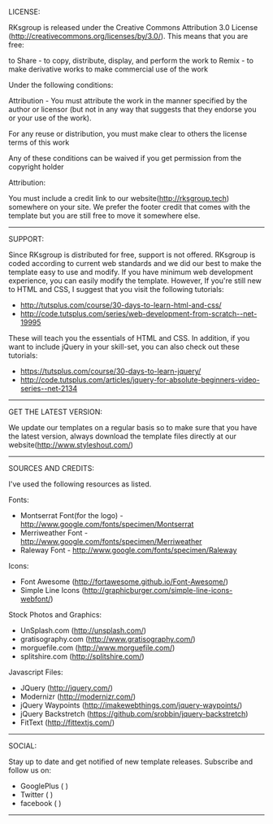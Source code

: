 LICENSE:

RKsgroup is released under the Creative Commons Attribution 3.0 License
(http://creativecommons.org/licenses/by/3.0/). This means that you are free:

   to Share - to copy, distribute, display, and perform the work
   to Remix - to make derivative works
   to make commercial use of the work 

Under the following conditions:

   Attribution - You must attribute the work in the manner specified by the 
   author or licensor (but not in any way that suggests that they endorse you 
   or your use of the work). 

   For any reuse or distribution, you must make clear to others the license 
   terms of this work

   Any of these conditions can be waived if you get permission from the 
   copyright holder

Attribution: 
	
   You must include a credit link to our website(http://rksgroup.tech) somewhere on
   your site. We prefer the footer credit that comes with the template but you are still 
   free to move it somewhere else.


----------------------------------------------------------------------------------------------------- 

SUPPORT:
    
Since RKsgroup is distributed for free, support is not offered. RKsgroup is coded according 
to current web standards and we did our best to make the template easy to use and modify.
If you have minimum web development experience, you can easily modify the template. 
However, If you're still new to HTML and CSS, I suggest that you visit the 
following tutorials:

 - http://tutsplus.com/course/30-days-to-learn-html-and-css/
 - http://code.tutsplus.com/series/web-development-from-scratch--net-19995

These will teach you the essentials of HTML and CSS. In addition, if you want to include
jQuery in your skill-set, you can also check out these tutorials: 

 - https://tutsplus.com/course/30-days-to-learn-jquery/
 - http://code.tutsplus.com/articles/jquery-for-absolute-beginners-video-series--net-2134

------------------------------------------------------------------------------------------------------ 

GET THE LATEST VERSION:

We update our templates on a regular basis so to make sure that you have the latest version, 
always download the template files directly at our website(http://www.styleshout.com/)

-------------------------------------------------------------------------------------------------------
SOURCES AND CREDITS:

I've used the following resources as listed.

Fonts:
 - Montserrat Font(for the logo)  - http://www.google.com/fonts/specimen/Montserrat
 - Merriweather Font - http://www.google.com/fonts/specimen/Merriweather 
 - Raleway Font - http://www.google.com/fonts/specimen/Raleway

Icons:
 - Font Awesome (http://fortawesome.github.io/Font-Awesome/)
 - Simple Line Icons (http://graphicburger.com/simple-line-icons-webfont/)

Stock Photos and Graphics:
 - UnSplash.com (http://unsplash.com/)
 - gratisography.com (http://www.gratisography.com/)
 - morguefile.com (http://www.morguefile.com/)
 - splitshire.com (http://splitshire.com/)
 
Javascript Files:
 - JQuery (http://jquery.com/)
 - Modernizr (http://modernizr.com/)
 - jQuery Waypoints (http://imakewebthings.com/jquery-waypoints/)
 - jQuery Backstretch (https://github.com/srobbin/jquery-backstretch)
 - FitText (http://fittextjs.com/) 
--------------------------------------------------------------------------------------------------------- 
SOCIAL:

Stay up to date and get notified of new template releases. 
Subscribe and follow us on:

- GooglePlus ( )
- Twitter ( )
- facebook ( )
---------------------------------------------------------------------------------------------------------
